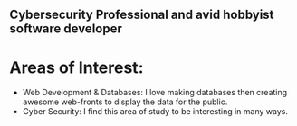 ## Cybersecurity Professional and avid hobbyist software developer

# Areas of Interest: 
- Web Development & Databases: I love making databases then creating awesome web-fronts to display the data for the public.
- Cyber Security: I find this area of study to be interesting in many ways. 


